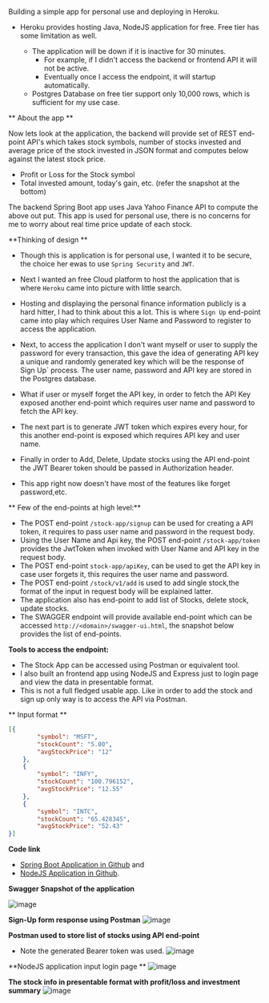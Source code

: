 Building a simple app for personal use and deploying in Heroku.

 - Heroku provides hosting Java, NodeJS application for free. Free tier has some limitation as well.

   - The application will be down if it is inactive for 30 minutes. 
       - For example, if I didn't access the backend or frontend API it will not be active. 
       - Eventually once I access the endpoint, it will startup automatically.
   - Postgres Database on free tier support only 10,000 rows, which is sufficient for my use case.
   
** About the app **

Now lets look at the application, the backend will provide set of REST end-point API's which takes stock symbols, number of stocks invested and average price of the stock invested in JSON format and computes below against the latest stock price.
   - Profit or Loss for the Stock symbol
   - Total invested amount, today's gain, etc. (refer the snapshot at the bottom)

The backend Spring Boot app uses Java Yahoo Finance API to compute the above out put. This app is used for personal use, there is no concerns for me to worry about real time price update of each stock.
 
**Thinking of design **
 
 - Though this is application is for personal use, I wanted it to be secure, the choice her ewas to use `Spring Security` and `JWT`.
 - Next I wanted an free Cloud platform to host the application that is where `Heroku` came into picture with little search.
- Hosting and displaying the personal finance information publicly is a hard hitter, I had to think about this a lot. This is where `Sign Up` end-point came into play which requires User Name and Password to register to access the application.
- Next, to access the application I don't want myself or user to supply the password for every transaction, this gave the idea of generating API key a unique and randomly generated key which will be the response of Sign Up` process. The user name, password and API key are stored in the Postgres database.
- What if user or myself forget the API key, in order to fetch the API Key exposed another end-point which requires user name and password to fetch the API key. 
- The next part is to generate JWT token which expires every hour, for this another end-point is exposed which requires API key and user name.
- Finally in order to Add, Delete, Update stocks using the API end-point the JWT Bearer token should be passed in Authorization header.

-  This app right now doesn't have most of the features like forget password,etc.
  

** Few of the end-points at high level:**

 - The POST end-point `/stock-app/signup` can be used for creating a API token, it requires to pass user name and password in the request body.
 - Using the User Name and Api key, the POST end-point `/stock-app/token` provides the JwtToken when invoked with User Name and API key in the request body.
 - The POST end-point `stock-app/apiKey`, can be used to get the API key in case user forgets it, this requires the user name and password.
 - The POST end-point `/stock/v1/add` is used to add single stock,the format of the input in request body will be explained latter.
 - The application also has end-point to add list of Stocks, delete stock, update stocks.
 - The SWAGGER endpoint will provide available end-point which can be accessed  `http://<domain>/swagger-ui.html`, the snapshot below provides the list of end-points. 

**Tools to access the endpoint:**

  - The Stock App can be accessed using Postman or equivalent tool.
  - I also built an frontend app using NodeJS and Express  just to login page and view the data in presentable format.
   - This is not a full fledged usable app. Like in order to add the stock and sign up only way is to access the API via Postman.

** Input format **
```json
[{
		"symbol": "MSFT",
		"stockCount": "5.00",
		"avgStockPrice": "12"
	},
	{
		"symbol": "INFY",
		"stockCount": "100.796152",
		"avgStockPrice": "12.55"
	},
	{
		"symbol": "INTC",
		"stockCount": "65.428345",
		"avgStockPrice": "52.43"
}]
```

**Code link**
  - [Spring Boot Application in Github](https://github.com/thirumurthis/stock-api#readme) and 
  - [NodeJS Application in Github](https://github.com/thirumurthis/stock-app#readme).

**Swagger Snapshot of the application**

![image](https://user-images.githubusercontent.com/6425536/152632205-78700a1a-dd1f-4599-8240-9413214a3144.png)

**Sign-Up form response using Postman**
![image](https://user-images.githubusercontent.com/6425536/152632464-7f732bb1-9a46-444c-9182-9f4453e9a579.png)

**Postman used to store list of stocks using API end-point**
  - Note the generated Bearer token was used.
![image](https://user-images.githubusercontent.com/6425536/152632936-f735d592-45a4-4fb6-8473-2c030a10eb01.png)


**NodeJS application input login page **
![image](https://user-images.githubusercontent.com/6425536/152633066-88336748-442f-4837-8dab-c9229abc14a3.png)

**The stock info in presentable format with profit/loss and investment summary**
![image](https://user-images.githubusercontent.com/6425536/152632992-d388d183-ee29-4430-a055-e2c415b00378.png)
